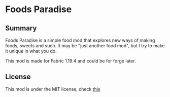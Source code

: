 # Foods Paradise

## Summary

Foods Paradise is a simple food mod that explores new ways of making foods, sweets and such. 
It may be "just another food mod", but I try to make it unique in what you do.

This mod is made for Fabric 1.19.4 and could be for forge later. 

## License

This mod is under the MIT license, check [this](./LICENSE)